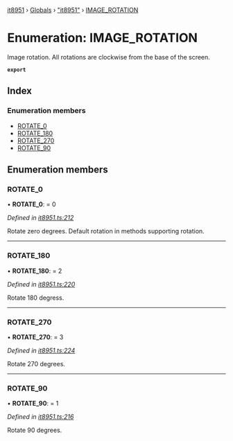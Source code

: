 [it8951](../README.md) › [Globals](../globals.md) › ["it8951"](../modules/_it8951_.md) › [IMAGE_ROTATION](_it8951_.image_rotation.md)

# Enumeration: IMAGE_ROTATION

Image rotation. All rotations are clockwise from the base of the screen.

**`export`** 

## Index

### Enumeration members

* [ROTATE_0](_it8951_.image_rotation.md#rotate_0)
* [ROTATE_180](_it8951_.image_rotation.md#rotate_180)
* [ROTATE_270](_it8951_.image_rotation.md#rotate_270)
* [ROTATE_90](_it8951_.image_rotation.md#rotate_90)

## Enumeration members

###  ROTATE_0

• **ROTATE_0**: = 0

*Defined in [it8951.ts:212](https://github.com/gnzzz/IT8951/blob/79fe446/lib/it8951.ts#L212)*

Rotate zero degrees. Default rotation in methods supporting rotation.

___

###  ROTATE_180

• **ROTATE_180**: = 2

*Defined in [it8951.ts:220](https://github.com/gnzzz/IT8951/blob/79fe446/lib/it8951.ts#L220)*

Rotate 180 degress.

___

###  ROTATE_270

• **ROTATE_270**: = 3

*Defined in [it8951.ts:224](https://github.com/gnzzz/IT8951/blob/79fe446/lib/it8951.ts#L224)*

Rotate 270 degrees.

___

###  ROTATE_90

• **ROTATE_90**: = 1

*Defined in [it8951.ts:216](https://github.com/gnzzz/IT8951/blob/79fe446/lib/it8951.ts#L216)*

Rotate 90 degrees.
